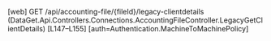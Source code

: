 [web] GET /api/accounting-file/{fileId}/legacy-clientdetails  (DataGet.Api.Controllers.Connections.AccountingFileController.LegacyGetClientDetails)  [L147–L155] [auth=Authentication.MachineToMachinePolicy]


